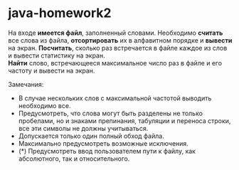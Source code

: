 # java-homework2

На входе <strong>имеется файл</strong>, заполненный словами. Необходимо <strong>считать</strong> все слова из файла, <strong>отсортировать</strong> 
их в алфавитном порядке и <strong>вывести</strong> на экран.
<strong>Посчитать</strong>, сколько раз встречается в файле каждое из слов и вывести статистику на экран. </br>
<strong>Найти</strong> слово, встречающееся максимальное число раз в файле и его частоту и вывести на экран.

Замечания:
- В случае нескольких слов с максимальной частотой выводить необходимо
все.
- Предусмотреть, что слова могут быть разделены не только пробелами, но и
знаками препинания, табуляции и переноса строки, все эти символы не
должны учитываться.
- Допускается только один полный обход файла.
- Максимально предусмотреть возможные исключения.
- (*) Предусмотреть ввод пользователем пути к файлу, как абсолютного, так и
относительного.
